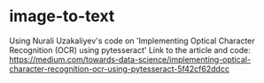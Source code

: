 # image-to-text
Using Nurali Uzakaliyev's code on 'Implementing Optical Character Recognition (OCR) using pytesseract'
Link to the article and code: https://medium.com/towards-data-science/implementing-optical-character-recognition-ocr-using-pytesseract-5f42cf62ddcc
